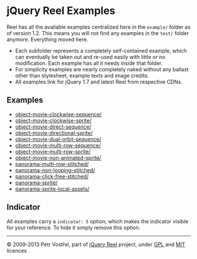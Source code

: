 jQuery Reel Examples
====================

Reel has all the available examples centralized here in the `example/`
folder as of version 1.2. This means you will not find any examples in the
`test/` folder anymore. Everything moved here.

- Each subfolder represents a completely self-contained example, which can
eventually be taken out and re-used easily with little or no modification.
Each example has all it needs inside that folder.
- For simplicity examples are nearly completely naked without any ballast
other than stylesheet, example texts and image credits.
- All examples link for jQuery 1.7 and latest Reel from respective CDNs.


Examples
--------

- [object-movie-clockwise-sequence/](object-movie-clockwise-sequence/index.html)
- [object-movie-clockwise-sprite/](object-movie-clockwise-sprite/index.html)
- [object-movie-direct-sequence/](object-movie-direct-sequence/index.html)
- [object-movie-directional-sprite/](object-movie-directional-sprite/index.html)
- [object-movie-dual-orbit-sequence/](object-movie-dual-orbit-sequence/index.html)
- [object-movie-multi-row-sequence/](object-movie-multi-row-sequence/index.html)
- [object-movie-multi-row-sprite/](object-movie-multi-row-sprite/index.html)
- [object-movie-non-animated-sprite/](object-movie-non-animated-sprite/index.html)
- [panorama-multi-row-stitched/](panorama-multi-row-stitched/index.html)
- [panorama-non-looping-stitched/](panorama-non-looping-stitched/index.html)
- [panorama-click-free-stitched/](panorama-click-free-stitched/index.html)
- [panorama-sprite/](panorama-sprite/index.html)
- [panorama-sprite-local-assets/](panorama-sprite-local-assets/index.html)


Indicator
---------

All examples carry a `indicator: 5` option, which makes the indicator
visible for your reference. To hide it simply remove this option.


---
&copy; 2009-2013 Petr Vostřel, part of [jQuery Reel][reel] project, under [GPL][GPL] and [MIT][MIT] licences



[docs]:http://jquery.vostrel.cz/reel#options
[reel]:http://jquery.vostrel.net/reel
[GPL]:http://opensource.org/licenses/GPL-2.0
[MIT]:http://opensource.org/licenses/MIT

